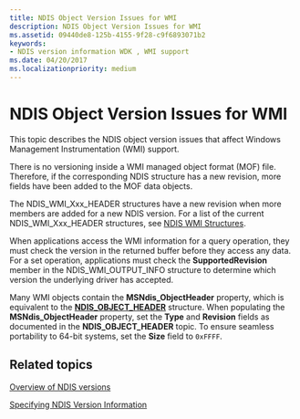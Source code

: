 ```yaml
---
title: NDIS Object Version Issues for WMI
description: NDIS Object Version Issues for WMI
ms.assetid: 09440de8-125b-4155-9f28-c9f6893071b2
keywords:
- NDIS version information WDK , WMI support
ms.date: 04/20/2017
ms.localizationpriority: medium
---
```


# NDIS Object Version Issues for WMI





This topic describes the NDIS object version issues that affect Windows Management Instrumentation (WMI) support.

There is no versioning inside a WMI managed object format (MOF) file. Therefore, if the corresponding NDIS structure has a new revision, more fields have been added to the MOF data objects.

The NDIS\_WMI\_Xxx\_HEADER structures have a new revision when more members are added for a new NDIS version. For a list of the current NDIS\_WMI\_Xxx\_HEADER structures, see [NDIS WMI Structures](https://msdn.microsoft.com/library/windows/hardware/ff567905).

When applications access the WMI information for a query operation, they must check the version in the returned buffer before they access any data. For a set operation, applications must check the **SupportedRevision** member in the NDIS\_WMI\_OUTPUT\_INFO structure to determine which version the underlying driver has accepted.

Many WMI objects contain the **MSNdis\_ObjectHeader** property, which is equivalent to the [**NDIS\_OBJECT\_HEADER**](https://msdn.microsoft.com/library/windows/hardware/ff566588) structure. When populating the **MSNdis\_ObjectHeader** property, set the **Type** and **Revision** fields as documented in the **NDIS\_OBJECT\_HEADER** topic. To ensure seamless portability to 64-bit systems, set the **Size** field to `0xFFFF`.

## Related topics


[Overview of NDIS versions](overview-of-ndis-versions.md)

[Specifying NDIS Version Information](specifying-ndis-version-information.md)

 

 






